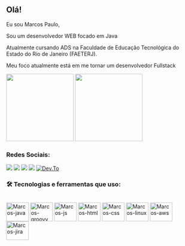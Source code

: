 ##  Olá!

Eu sou Marcos Paulo,
 
Sou um desenvolvedor WEB focado em Java

Atualmente cursando ADS na Faculdade de Educação Tecnológica do Estado do Rio de Janeiro (FAETERJ).

Meu foco atualmente está em me tornar um desenvolvedor Fullstack

<div>
  <img height="180em" src="https://github-readme-stats.vercel.app/api?username=apenasMarcos&show_icons=true&theme=tokyonight"/>
  <img height="180em" src="https://github-readme-stats.vercel.app/api/top-langs/?username=apenasMarcos&layout=compact&theme=tokyonight"/>
</div>

### Redes Sociais:

<a href="https://www.youtube.com/c/apenasMarcosyt" target="_blank"><img src="https://img.shields.io/badge/YouTube-FF0000?style=for-the-badge&logo=youtube&logoColor=white" target="_blank"></a>
<a href="https://www.instagram.com/mxrcosfotos/" target="_blank"><img src="https://img.shields.io/badge/-Instagram-%23E4405F?style=for-the-badge&logo=instagram&logoColor=white" target="_blank"></a>
<a href="https://www.linkedin.com/in/onlymarc"><img src="https://img.shields.io/badge/-LinkedIn-%230077B5?style=for-the-badge&logo=linkedin&logoColor=white" target="_blank"></a> 
<a href = "mailto:marcos.paulo.mpsb99@gmail.com"><img src="https://img.shields.io/badge/-Gmail-%23333?style=for-the-badge&logo=gmail&logoColor=white" target="_blank"></a>
[![Dev.To](https://img.shields.io/badge/dev.to-0A0A0A?style=for-the-badge&logo=dev.to&logoColor=white)](https://dev.to/apenasmarcos)

### 🛠️ Tecnologias e ferramentas que uso:

<div style="display: inline_block"><br>
  <img align="center" alt="Marcos-java" height="50" width="60" src="https://cdn.jsdelivr.net/gh/devicons/devicon/icons/java/java-original-wordmark.svg"/>
  <img align="center" alt="Marcos-groovy" height="50" width="60" src="https://cdn.jsdelivr.net/gh/devicons/devicon/icons/groovy/groovy-original.svg"/>
  <img align="center" alt="Marcos-js" height="50" width="60" src="https://cdn.jsdelivr.net/gh/devicons/devicon/icons/javascript/javascript-original.svg"/>
  <img align="center" alt="Marcos-html" height="50" width="60" src="https://cdn.jsdelivr.net/gh/devicons/devicon/icons/html5/html5-original.svg"/>
  <img align="center" alt="Marcos-css" height="50" width="60" src="https://cdn.jsdelivr.net/gh/devicons/devicon/icons/css3/css3-original.svg"/>
  <img align="center" alt="Marcos-linux" height="50" width="60" src="https://cdn.jsdelivr.net/gh/devicons/devicon/icons/linux/linux-original.svg"/>
  <img align="center" alt="Marcos-aws" height="50" width="60" src="https://cdn.jsdelivr.net/gh/devicons/devicon/icons/amazonwebservices/amazonwebservices-plain-wordmark.svg"/>
  <img align="center" alt="Marcos-jira" height="50" width="60" src="https://cdn.jsdelivr.net/gh/devicons/devicon/icons/jira/jira-original-wordmark.svg" />


</div>
